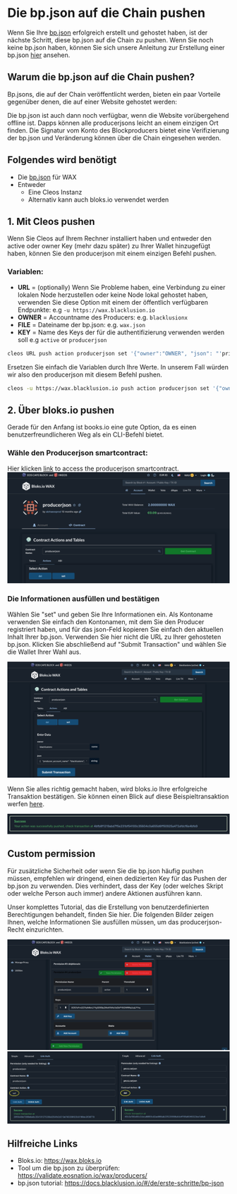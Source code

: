 # Die bp.json auf die Chain pushen
Wenn Sie Ihre [bp.json](/de/erste-schritte/bp-json) erfolgreich erstellt und gehostet haben, ist der nächste Schritt, diese bp.json auf die Chain zu pushen. Wenn Sie noch keine bp.json haben, können Sie sich unsere Anleitung zur Erstellung einer bp.json [hier](/de/erste-schritte/bp-json) ansehen.

## Warum die bp.json auf die Chain pushen?
Bp.jsons, die auf der Chain veröffentlicht werden, bieten ein paar Vorteile gegenüber denen, die auf einer Website gehostet werden:

Die bp.json ist auch dann noch verfügbar, wenn die Website vorübergehend offline ist. Dapps können alle producerjsons leicht an einem einzigen Ort finden. Die Signatur vom Konto des Blockproducers bietet eine Verifizierung der bp.json und Veränderung können über die Chain eingesehen werden.

## Folgendes wird benötigt
- Die [bp.json](/de/erste-schritte/bp-json) für WAX
- Entweder
    - Eine Cleos Instanz
    - Alternativ kann auch bloks.io verwendet werden

## 1. Mit Cleos pushen
Wenn Sie Cleos auf Ihrem Rechner installiert haben und entweder den active oder owner Key (mehr dazu später) zu Ihrer Wallet hinzugefügt haben, können Sie den producerjson mit einem einzigen Befehl pushen.

### Variablen:
- **URL** = (optionally) Wenn Sie Probleme haben, eine Verbindung zu einer lokalen Node herzustellen oder keine Node lokal gehostet haben, verwenden Sie diese Option mit einem der öffentlich verfügbaren Endpunkte:
e.g ```-u https://wax.blacklusion.io```
- **OWNER** = Accountname des Producers:
e.g. ```blacklusionx```
- **FILE** = Dateiname der bp.json:
e.g. ```wax.json```
- **KEY** = Name des Keys der für die authentifizierung verwenden werden soll
e.g ```active``` or ```producerjson```

```bash
cleos URL push action producerjson set '{"owner":"OWNER", "json": "'printf %q $(cat FILE | tr -d "\r")'"}' -p OWNER@KEY
```

Ersetzen Sie einfach die Variablen durch Ihre Werte. In unserem Fall würden wir also den producerjson mit diesem Befehl pushen.

```bash
cleos -u https://wax.blacklusion.io push action producerjson set '{"owner":"blacklusionx", "json": "'printf %q $(cat wax.json | tr -d "\r")'"}' -p blacklusionx@producerjson
```

## 2. Über bloks.io pushen
Gerade für den Anfang ist books.io eine gute Option, da es einen benutzerfreundlicheren Weg als ein CLI-Befehl bietet.

### Wähle den Producerjson smartcontract:
Hier klicken [link](https://wax.bloks.io/account/producerjson?loadContract=true&tab=Actions&account=producerjson&scope=producerjson&limit=100&action=set) to access the producerjson smartcontract.
![img01](_media/_pushing_bp_json_onchain/img01.png)

### Die Informationen ausfüllen und bestätigen
Wählen Sie "set" und geben Sie Ihre Informationen ein. Als Kontoname verwenden Sie einfach den Kontonamen, mit dem Sie den Producer registriert haben, und für das json-Feld kopieren Sie einfach den aktuellen Inhalt Ihrer bp.json. Verwenden Sie hier nicht die URL zu Ihrer gehosteten bp.json. Klicken Sie abschließend auf "Submit Transaction" und wählen Sie die Wallet Ihrer Wahl aus.

![img02](_media/_pushing_bp_json_onchain/img02.png)

Wenn Sie alles richtig gemacht haben, wird bloks.io Ihre erfolgreiche Transaktion bestätigen. Sie können einen Blick auf diese Beispieltransaktion werfen [here](https://wax.bloks.io/transaction/4bfb8f1219abd7f5e231bf54100c35604c0a655d6ff50925a472afdcf6e4bfe9).

![img03](_media/_pushing_bp_json_onchain/img03.png)

## Custom permission

Für zusätzliche Sicherheit oder wenn Sie die bp.json häufig pushen müssen, empfehlen wir dringend, einen dedizierten Key für das Pushen der bp.json zu verwenden. Dies verhindert, dass der Key (oder welches Skript oder welche Person auch immer) andere Aktionen ausführen kann.

Unser komplettes Tutorial, das die Erstellung von benutzerdefinierten Berechtigungen behandelt, finden Sie hier. Die folgenden Bilder zeigen Ihnen, welche Informationen Sie ausfüllen müssen, um das producerjson-Recht einzurichten.

![img04](_media/_pushing_bp_json_onchain/img04.png)
![img05](_media/_pushing_bp_json_onchain/img05.png)

## Hilfreiche Links
- Bloks.io: https://wax.bloks.io
- Tool um die bp.json zu überprüfen: https://validate.eosnation.io/wax/producers/
- bp.json tutorial: https://docs.blacklusion.io/#/de/erste-schritte/bp-json
